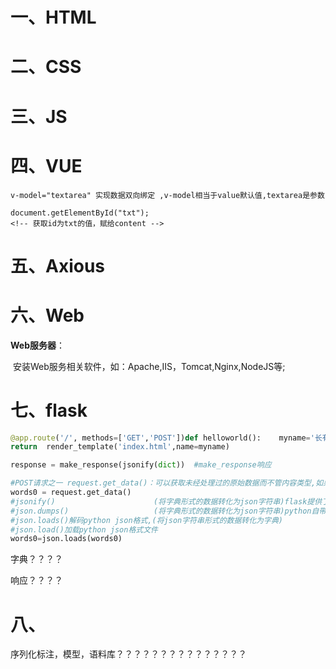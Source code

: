 # 一、HTML















# 二、CSS







# 三、JS







# 四、VUE

```vue
v-model="textarea" 实现数据双向绑定 ,v-model相当于value默认值,textarea是参数
```

```vue
document.getElementById("txt");
<!-- 获取id为txt的值，赋给content -->
```





# 五、Axious



# 六、Web

**Web服务器**：

​	安装Web服务相关软件，如：Apache,IIS，Tomcat,Nginx,NodeJS等;



# 七、flask

```python
@app.route('/', methods=['GET','POST'])def helloworld():    myname='长有哦生'    
return  render_template('index.html',name=myname)
```

```python
response = make_response(jsonify(dict))  #make_response响应
```

```python
#POST请求之一 request.get_data()：可以获取未经处理过的原始数据而不管内容类型,如果数据格式是json的，则取得的是json字符串，排序和请求参数一致
words0 = request.get_data()
#jsonify()						(将字典形式的数据转化为json字符串)flask提供了jsonify函数
#json.dumps() 					(将字典形式的数据转化为json字符串)python自带的json库json.dumps
#json.loads()解码python json格式,(将json字符串形式的数据转化为字典)
#json.load()加载python json格式文件
words0=json.loads(words0)
```

字典？？？？

响应？？？？

# 八、

序列化标注，模型，语料库？？？？？？？？？？？？？？？